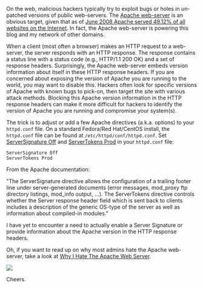 On the web, malicious hackers typically try to exploit bugs or holes in un-patched versions of public web-servers.  The [Apache web-server](http://httpd.apache.org/) is an obvious target, given that as of [June 2008 Apache served 49.12% of all websites on the Internet](http://news.netcraft.com/archives/2008/06/22/june_2008_web_server_survey.html).  In fact, the Apache web-server is powering this blog and my network of other domains.

When a client (most often a browser) makes an HTTP request to a web-server, the server responds with an HTTP response.  The response contains a status line with a status code (e.g., HTTP/1.1 200 OK) and a set of response headers.  Surprisingly, the Apache web-server embeds version information about itself in these HTTP response headers.  If you are concerned about exposing the version of Apache you are running to the world, you may want to disable this.  Hackers often look for specific versions of Apache with known bugs to pick-on, then target the site with various attack methods.  Blocking this Apache version information in the HTTP response headers can make it more difficult for hackers to identify the version of Apache you are running and compromise your system(s).

The trick is to adjust or add a few Apache directives (a.k.a. options) to your `httpd.conf` file.  On a standard Fedora/Red Hat/CentOS install, the `httpd.conf` file can be found at `/etc/httpd/conf/httpd.conf`.  Set [ServerSignature Off](http://httpd.apache.org/docs/2.2/mod/core.html#serversignature) and [ServerTokens Prod](http://httpd.apache.org/docs/2.2/mod/core.html#servertokens) in your `httpd.conf` file:

```
ServerSignature Off
ServerTokens Prod
```

From the Apache documentation:

"The ServerSignature directive allows the configuration of a trailing footer line under server-generated documents (error messages, mod_proxy ftp directory listings, mod_info output, ...).  The ServerTokens directive controls whether the Server response header field which is sent back to clients includes a description of the generic OS-type of the server as well as information about compiled-in modules."

I have yet to encounter a need to actually enable a Server Signature or provide information about the Apache version in the HTTP response headers.

Oh, if you want to read up on why most admins hate the Apache web-server, take a look at [Why I Hate The Apache Web Server](http://people.apache.org/~rbowen/presentations/apacheconEU2005/hate_apache.pdf).

<img src="https://raw.githubusercontent.com/markkolich/blog/master/content/static/entries/howto-hide-apache-server-version-for-security-using-servertokens-and-serversignature/http_response.png">

Cheers.

<!--- tags: apache, security -->